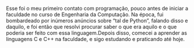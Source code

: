 Esse foi o meu primeiro contato com programação, pouco antes de iniciar a faculdade no curso de Engenharia da Computação. Na época, fui bombardeado por inúmeros anúncios sobre “tal de Python”, falando disso e daquilo, e foi então que resolvi procurar saber o que era aquilo e o que poderia ser feito com essa linguagem.Depois disso, comecei a aprender as linguagens C e C++ na faculdade, e sigo estudando e praticando até hoje.

